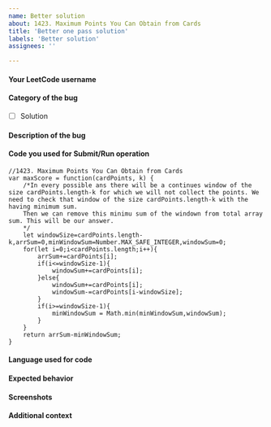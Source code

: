 ```yaml
---
name: Better solution
about: 1423. Maximum Points You Can Obtain from Cards
title: 'Better one pass solution'
labels: 'Better solution'
assignees: ''

---
```


<!--
Note - Any content mention below in `<!-- ->` blocks are just comments
to help you fill-up the issue. It won't be visible in the actual issue after
you click on submit.
-->

#### Your LeetCode username
<!-- sameer.aswal -->


#### Category of the bug
- [ ] Solution


#### Description of the bug
<!-- A clear and concise description of what the bug is. -->


#### Code you used for Submit/Run operation
<!-- 
Please make sure you wrap your code with ``` tags. 
Otherwise we may reject your request. 
-->

```
//1423. Maximum Points You Can Obtain from Cards
var maxScore = function(cardPoints, k) {
    /*In every possible ans there will be a continues window of the size cardPoints.length-k for which we will not collect the points. We need to check that window of the size cardPoints.length-k with the having minimum sum. 
    Then we can remove this minimu sum of the windown from total array sum. This will be our answer.
    */
    let windowSize=cardPoints.length-k,arrSum=0,minWindowSum=Number.MAX_SAFE_INTEGER,windowSum=0;
    for(let i=0;i<cardPoints.length;i++){
        arrSum+=cardPoints[i];
        if(i<=windowSize-1){
            windowSum+=cardPoints[i];
        }else{
            windowSum+=cardPoints[i];
            windowSum-=cardPoints[i-windowSize];
        }
        if(i>=windowSize-1){
            minWindowSum = Math.min(minWindowSum,windowSum);
        }
    }
    return arrSum-minWindowSum;
}
```

#### Language used for code
<!-- Javascript -->


#### Expected behavior
<!-- A clear and concise description of what you expected to happen in
contrast with what actually happened. -->



#### Screenshots
<!-- If applicable, add screenshots to explain your issue. -->



#### Additional context
<!-- Add any other additional context about the bug. -->
